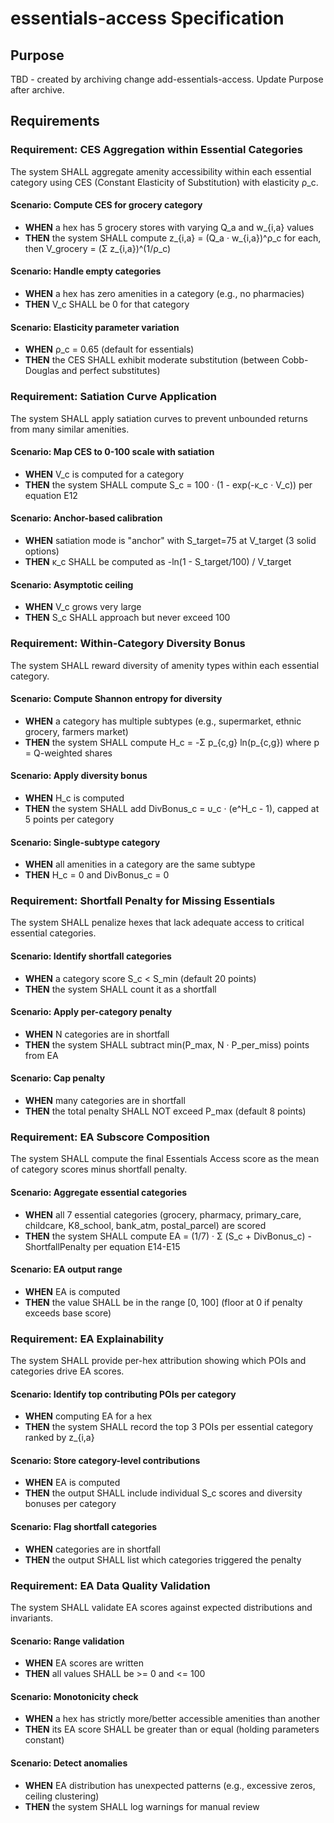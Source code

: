 # essentials-access Specification

## Purpose
TBD - created by archiving change add-essentials-access. Update Purpose after archive.
## Requirements
### Requirement: CES Aggregation within Essential Categories

The system SHALL aggregate amenity accessibility within each essential category using CES (Constant Elasticity of Substitution) with elasticity ρ_c.

#### Scenario: Compute CES for grocery category

- **WHEN** a hex has 5 grocery stores with varying Q_a and w_{i,a} values
- **THEN** the system SHALL compute z_{i,a} = (Q_a · w_{i,a})^ρ_c for each, then V_grocery = (Σ z_{i,a})^(1/ρ_c)

#### Scenario: Handle empty categories

- **WHEN** a hex has zero amenities in a category (e.g., no pharmacies)
- **THEN** V_c SHALL be 0 for that category

#### Scenario: Elasticity parameter variation

- **WHEN** ρ_c = 0.65 (default for essentials)
- **THEN** the CES SHALL exhibit moderate substitution (between Cobb-Douglas and perfect substitutes)

### Requirement: Satiation Curve Application

The system SHALL apply satiation curves to prevent unbounded returns from many similar amenities.

#### Scenario: Map CES to 0-100 scale with satiation

- **WHEN** V_c is computed for a category
- **THEN** the system SHALL compute S_c = 100 · (1 - exp(-κ_c · V_c)) per equation E12

#### Scenario: Anchor-based calibration

- **WHEN** satiation mode is "anchor" with S_target=75 at V_target (3 solid options)
- **THEN** κ_c SHALL be computed as -ln(1 - S_target/100) / V_target

#### Scenario: Asymptotic ceiling

- **WHEN** V_c grows very large
- **THEN** S_c SHALL approach but never exceed 100

### Requirement: Within-Category Diversity Bonus

The system SHALL reward diversity of amenity types within each essential category.

#### Scenario: Compute Shannon entropy for diversity

- **WHEN** a category has multiple subtypes (e.g., supermarket, ethnic grocery, farmers market)
- **THEN** the system SHALL compute H_c = -Σ p_{c,g} ln(p_{c,g}) where p = Q-weighted shares

#### Scenario: Apply diversity bonus

- **WHEN** H_c is computed
- **THEN** the system SHALL add DivBonus_c = υ_c · (e^H_c - 1), capped at 5 points per category

#### Scenario: Single-subtype category

- **WHEN** all amenities in a category are the same subtype
- **THEN** H_c = 0 and DivBonus_c = 0

### Requirement: Shortfall Penalty for Missing Essentials

The system SHALL penalize hexes that lack adequate access to critical essential categories.

#### Scenario: Identify shortfall categories

- **WHEN** a category score S_c < S_min (default 20 points)
- **THEN** the system SHALL count it as a shortfall

#### Scenario: Apply per-category penalty

- **WHEN** N categories are in shortfall
- **THEN** the system SHALL subtract min(P_max, N · P_per_miss) points from EA

#### Scenario: Cap penalty

- **WHEN** many categories are in shortfall
- **THEN** the total penalty SHALL NOT exceed P_max (default 8 points)

### Requirement: EA Subscore Composition

The system SHALL compute the final Essentials Access score as the mean of category scores minus shortfall penalty.

#### Scenario: Aggregate essential categories

- **WHEN** all 7 essential categories (grocery, pharmacy, primary_care, childcare, K8_school, bank_atm, postal_parcel) are scored
- **THEN** the system SHALL compute EA = (1/7) · Σ (S_c + DivBonus_c) - ShortfallPenalty per equation E14-E15

#### Scenario: EA output range

- **WHEN** EA is computed
- **THEN** the value SHALL be in the range [0, 100] (floor at 0 if penalty exceeds base score)

### Requirement: EA Explainability

The system SHALL provide per-hex attribution showing which POIs and categories drive EA scores.

#### Scenario: Identify top contributing POIs per category

- **WHEN** computing EA for a hex
- **THEN** the system SHALL record the top 3 POIs per essential category ranked by z_{i,a}

#### Scenario: Store category-level contributions

- **WHEN** EA is computed
- **THEN** the output SHALL include individual S_c scores and diversity bonuses per category

#### Scenario: Flag shortfall categories

- **WHEN** categories are in shortfall
- **THEN** the output SHALL list which categories triggered the penalty

### Requirement: EA Data Quality Validation

The system SHALL validate EA scores against expected distributions and invariants.

#### Scenario: Range validation

- **WHEN** EA scores are written
- **THEN** all values SHALL be >= 0 and <= 100

#### Scenario: Monotonicity check

- **WHEN** a hex has strictly more/better accessible amenities than another
- **THEN** its EA score SHALL be greater than or equal (holding parameters constant)

#### Scenario: Detect anomalies

- **WHEN** EA distribution has unexpected patterns (e.g., excessive zeros, ceiling clustering)
- **THEN** the system SHALL log warnings for manual review


